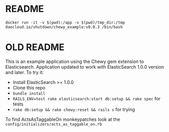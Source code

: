 # README

```
docker run -it -v $(pwd):/app -v $(pwd)/tmp_dir:/tmp daocloud.io/shutdown/chewy_example:v0.0.3 /bin/bash
```

# OLD README

This is an example application using the Chewy gem extension to Elasticsearch.
Application updated to work with ElasticSearch 1.0.0 version and later.
To try it:

* Install ElasticSearch >= 1.0.0
* Clone this repo
* `bundle install`
* `RAILS_ENV=test rake elasticsearch:start db:setup && rake spec` for tests
* `rake db:setup && rake chewy:reset && rails s` for trying

To find ActsAsTaggableOn monkeypatches look at the `config/initializers/acts_as_taggable_on.rb`
